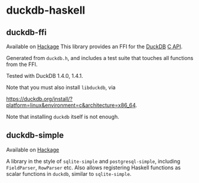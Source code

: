 # duckdb-haskell
## duckdb-ffi

Available on [Hackage](https://hackage.haskell.org/package/duckdb-ffi)
This library provides an FFI for the [DuckDB](https://duckdb.org)
[C API](https://duckdb.org/docs/api/c/overview).

Generated from `duckdb.h`, and includes a test suite that touches all functions from the FFI.

Tested with DuckDB 1.4.0, 1.4.1.

Note that you must also install `libduckdb`, via

https://duckdb.org/install/?platform=linux&environment=c&architecture=x86_64.

Note that installing `duckdb` itself is not enough.

## duckdb-simple
Available on [Hackage](https://hackage.haskell.org/package/duckdb-simple)

A library in the style of `sqlite-simple` and `postgresql-simple`, including `FieldParser`, `RowParser` etc.
Also allows registering Haskell functions as scalar functions in `duckdb`, similar to `sqlite-simple`.
